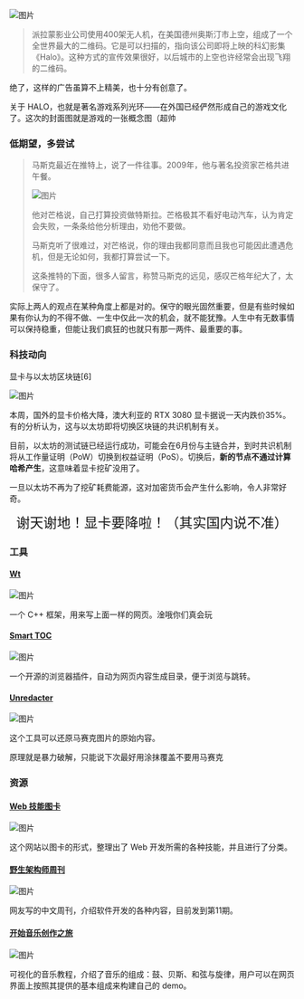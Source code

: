 ![图片](640.jpeg)

> 派拉蒙影业公司使用400架无人机，在美国德州奥斯汀市上空，组成了一个全世界最大的二维码。它是可以扫描的，指向该公司即将上映的科幻影集《Halo》。这种方式的宣传效果很好，以后城市的上空也许经常会出现飞翔的二维码。

绝了，这样的广告虽算不上精美，也十分有创意了。

关于 HALO，也就是著名游戏系列光环——在外国已经俨然形成自己的游戏文化了。这次的封面图就是游戏的一张概念图（超帅

### 低期望，多尝试

> 马斯克最近在推特上，说了一件往事。2009年，他与著名投资家芒格共进午餐。
>
> ![图片](640-16481960568782.jpeg)
>
> 他对芒格说，自己打算投资做特斯拉。芒格极其不看好电动汽车，认为肯定会失败，一条条给他分析理由，劝他不要做。
>
> 马斯克听了很难过，对芒格说，你的理由我都同意而且我也可能因此遭遇危机，但是无论如何，我都打算尝试一下。
>
> 这条推特的下面，很多人留言，称赞马斯克的远见，感叹芒格年纪大了，太保守了。

实际上两人的观点在某种角度上都是对的。保守的眼光固然重要，但是有些时候如果有你认为的不得不做、一生中仅此一次的机会，就不能犹豫。人生中有无数事情可以保持稳重，但能让我们疯狂的也就只有那一两件、最重要的事。

### 科技动向

显卡与以太坊区块链[6]

![图片](640-16481965644234.jpeg)

本周，国外的显卡价格大降，澳大利亚的 RTX 3080 显卡据说一天内跌价35%。有的分析认为，这与以太坊即将切换区块链的共识机制有关。

目前，以太坊的测试链已经运行成功，可能会在6月份与主链合并，到时共识机制将从工作量证明（PoW）切换到权益证明（PoS）。切换后，**新的节点不通过计算哈希产生**，这意味着显卡挖矿没用了。

一旦以太坊不再为了挖矿耗费能源，这对加密货币会产生什么影响，令人非常好奇。

<center><font size="5">谢天谢地！显卡要降啦！（其实国内说不准）</font></center>

### 工具

#### [Wt](https://www.webtoolkit.eu/wt/)

![图片](640-16481978618686.jpeg)

一个 C++ 框架，用来写上面一样的网页。淦哦你们真会玩

#### [Smart TOC](https://github.com/lcomplete/smart-toc)

![图片](640-16481979254038.jpeg)

一个开源的浏览器插件，自动为网页内容生成目录，便于浏览与跳转。

#### [Unredacter](https://github.com/bishopfox/unredacter)

![图片](640-164819799025410.jpeg)

这个工具可以还原马赛克图片的原始内容。

原理就是暴力破解，只能说下次最好用涂抹覆盖不要用马赛克

### 资源

#### [Web 技能图卡](https://andreasbm.github.io/web-skills/)

![图片](640-164819823667512.jpeg)

这个网站以图卡的形式，整理出了 Web 开发所需的各种技能，并且进行了分类。

#### [野生架构师周刊](https://www.getrevue.co/profile/lcomplete)

![图片](640-164819825799814.jpeg)

网友写的中文周刊，介绍软件开发的各种内容，目前发到第11期。

#### [开始音乐创作之旅](https://learningmusic.ableton.com/zh-Hans/)

![图片](640-164819827980816.jpeg)

可视化的音乐教程，介绍了音乐的组成：鼓、贝斯、和弦与旋律，用户可以在网页界面上按照其提供的基本组成来构建自己的 demo。